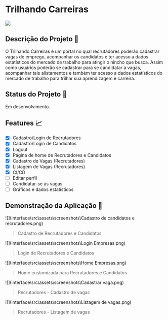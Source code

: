 # Trilhando Carreiras
![](assets/icon.png)

## Descrição do Projeto 📖

O  Trilhando Carreiras é um portal no qual recrutadores poderão cadastrar vagas de emprego, acompanhar os candidatos e ter acesso a dados estatísticos do mercado de trabalho para atingir o nincho que busca. Assim como usuários poderão se cadastrar para se candidatar a vagas, acompanhar tais alistamentos e também ter acesso a dados estatísticos do mercado de trabalho para trilhar sua aprendizagem e carreira.

## Status do Projeto 🚧

Em desenvolvimento.

## Features 📈

- [x] Cadastro/Login de Recrutadores
- [x] Cadastro/Login de Candidatos
- [x] Logout
- [x] Página de home de Recrutadores e Candidatos
- [x] Cadastro de Vagas (Recrutadores)
- [x] Listagem de Vagas (Recrutadores)
- [x] CI/CD
- [ ] Editar perfil
- [ ] Candidatar-se às vagas
- [ ] Gráficos e dados estatísticos

## Demonstração da Aplicação 🚀

![](interface\src\assets\screenshots\Cadastro de candidatos e recrutadores.png)
> Cadastro de Recrutadores e Candidatos

![](interface\src\assets\screenshots\Login Empresas.png)
> Login de Recrutadores e Candidatos

![](interface\src\assets\screenshots\Home Empresas.png)
> Home customizada para Recrutadores e Candidatos

![](interface\src\assets\screenshots\Cadastrar vaga.png)
> Recrutadores - Cadastro de vagas

![](interface\src\assets\screenshots\Listagem de vagas.png)
> Recrutadores - Listagem de vagas
